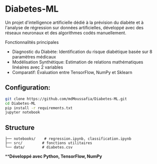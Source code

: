 # Diabetes-ML

Un projet d'intelligence artificielle dédié à la prévision du diabète et à l'analyse de régression sur données artificielles, développé avec des réseaux neuronaux et des algorithmes codés manuellement.

Fonctionnalités principales
- Diagnostic du Diabète: Identification du risque diabétique basée sur 8 paramètres médicaux
- Modélisation Synthétique: Estimation de relations mathématiques linéaires avec 2 variables
- Comparatif: Évaluation entre TensorFlow, NumPy et Sklearn

## Configuration:
```bash
git clone https://github.com/mdMoussafia/Diabetes-ML.git
cd Diabetes-ML
pip install -r requirements.txt
jupyter notebook
```

## Structure
```
├── notebooks/    # regression.ipynb, classification.ipynb
├── src/         # fonctions utilitaires
└── data/        # diabetes.csv
```

****Développé avec Python, TensorFlow, NumPy**
